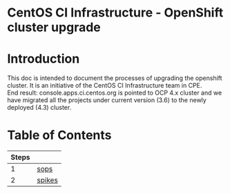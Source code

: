<h1>CentOS CI Infrastructure - OpenShift cluster upgrade</h1>

# Introduction
This doc is intended to document the processes of upgrading the openshift cluster. It is an initiative of the CentOS CI Infrastructure team in CPE. \
End result: console.apps.ci.centos.org is pointed to OCP 4.x cluster and we have migrated all the projects under current version (3.6) to the newly deployed (4.3) cluster.


# Table of Contents

|Steps||
|---|---|
|1|[sops](/sops/README.md)|
|2|[spikes](/spikes/README.md)|
